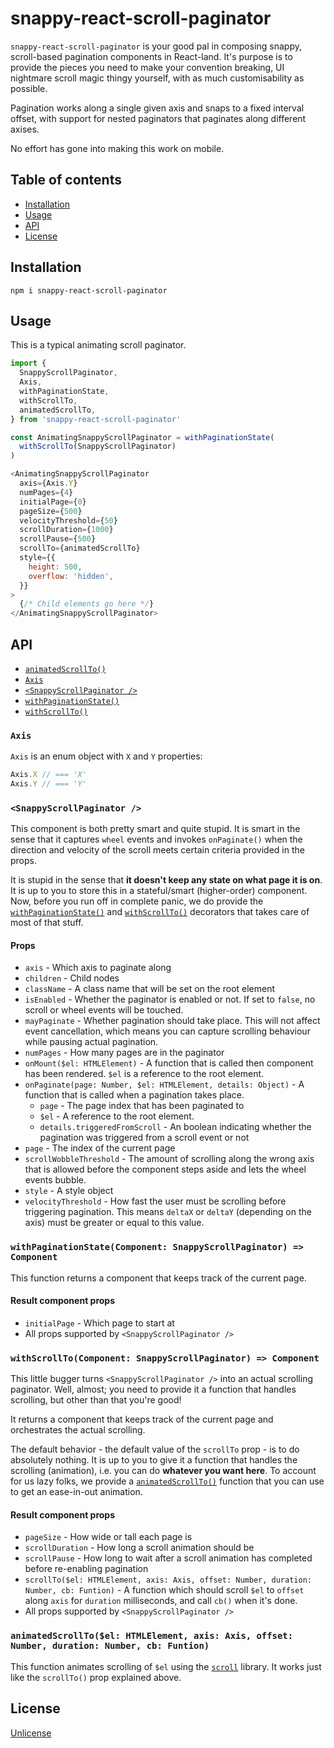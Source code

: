 # snappy-react-scroll-paginator

`snappy-react-scroll-paginator` is your good pal in composing snappy, scroll-based pagination components in React-land. It's purpose is to provide the pieces you need to make your convention breaking, UI nightmare scroll magic thingy yourself, with as much customisability as possible.

Pagination works along a single given axis and snaps to a fixed interval offset, with support for nested paginators that paginates along different axises.

No effort has gone into making this work on mobile.

## Table of contents

* [Installation](#installation)
* [Usage](#usage)
* [API](#api)
* [License](#license)

## Installation

```
npm i snappy-react-scroll-paginator
```

## Usage

This is a typical animating scroll paginator.

```js
import {
  SnappyScrollPaginator,
  Axis,
  withPaginationState,
  withScrollTo,
  animatedScrollTo,
} from 'snappy-react-scroll-paginator'

const AnimatingSnappyScrollPaginator = withPaginationState(
  withScrollTo(SnappyScrollPaginator)
)

<AnimatingSnappyScrollPaginator
  axis={Axis.Y}
  numPages={4}
  initialPage={0}
  pageSize={500}
  velocityThreshold={50}
  scrollDuration={1000}
  scrollPause={500}
  scrollTo={animatedScrollTo}
  style={{
    height: 500,
    overflow: 'hidden',
  }}
>
  {/* Child elements go here */}
</AnimatingSnappyScrollPaginator>
```

## API

* [`animatedScrollTo()`](#animatedscrolltoel-htmlelement-axis-axis-offset-number-duration-number-cb-funtion)
* [`Axis`](#axis)
* [`<SnappyScrollPaginator />`](snappyscrollpaginator-)
* [`withPaginationState()`](#withpaginationstatecomponent-snappyscrollpaginator--component)
* [`withScrollTo()`](#withscrolltocomponent-snappyscrollpaginator--component)

### `Axis`

`Axis` is an enum object with `X` and `Y` properties:

```js
Axis.X // === 'X'
Axis.Y // === 'Y'
```

### `<SnappyScrollPaginator />`

This component is both pretty smart and quite stupid. It is smart in the sense that it captures `wheel` events and invokes `onPaginate()` when the direction and velocity of the scroll meets certain criteria provided in the props.

It is stupid in the sense that **it doesn't keep any state on what page it is on**. It is up to you to store this in a stateful/smart (higher-order) component. Now, before you run off in complete panic, we do provide the [`withPaginationState()`](#withpaginationstatecomponent-snappyscrollpaginator--component) and [`withScrollTo()`](#withscrolltocomponent-snappyscrollpaginator--component) decorators that takes care of most of that stuff.

#### Props

* `axis` - Which axis to paginate along
* `children` - Child nodes
* `className` - A class name that will be set on the root element
* `isEnabled` - Whether the paginator is enabled or not. If set to `false`, no scroll or wheel events will be touched.
* `mayPaginate` - Whether pagination should take place. This will not affect event cancellation, which means you can capture scrolling behaviour while pausing actual pagination.
* `numPages` - How many pages are in the paginator
* `onMount($el: HTMLElement)` - A function that is called then component has been rendered. `$el` is a reference to the root element.
* `onPaginate(page: Number, $el: HTMLElement, details: Object)` - A function that is called when a pagination takes place.
  * `page` - The page index that has been paginated to
  * `$el` - A reference to the root element.
  * `details.triggeredFromScroll` - An boolean indicating whether the pagination was triggered from a scroll event or not
* `page` - The index of the current page
* `scrollWobbleThreshold` - The amount of scrolling along the wrong axis that is allowed before the component steps aside and lets the wheel events bubble.
* `style` - A style object
* `velocityThreshold` - How fast the user must be scrolling before triggering pagination. This means `deltaX` or `deltaY` (depending on the axis) must be greater or equal to this value.

### `withPaginationState(Component: SnappyScrollPaginator) => Component`

This function returns a component that keeps track of the current page.

#### Result component props

* `initialPage` - Which page to start at
* All props supported by `<SnappyScrollPaginator />`

### `withScrollTo(Component: SnappyScrollPaginator) => Component`

This little bugger turns `<SnappyScrollPaginator />` into an actual scrolling paginator. Well, almost; you need to provide it a function that handles scrolling, but other than that you're good!

It returns a component that keeps track of the current page and orchestrates the actual scrolling.

The default behavior - the default value of the `scrollTo` prop - is to do absolutely nothing. It is up to you to give it a function that handles the scrolling (animation), i.e. you can do **whatever you want here**. To account for us lazy folks, we provide a [`animatedScrollTo()`](#animatedscrolltoel-htmlelement-axis-axis-offset-number-duration-number-cb-funtion) function that you can use to get an ease-in-out animation.

#### Result component props

* `pageSize` - How wide or tall each page is
* `scrollDuration` - How long a scroll animation should be
* `scrollPause` - How long to wait after a scroll animation has completed before re-enabling pagination
* `scrollTo($el: HTMLElement, axis: Axis, offset: Number, duration: Number, cb: Funtion)` - A function which should scroll `$el` to `offset` along `axis` for `duration` milliseconds, and call `cb()` when it's done.
* All props supported by `<SnappyScrollPaginator />`

### `animatedScrollTo($el: HTMLElement, axis: Axis, offset: Number, duration: Number, cb: Funtion)`

This function animates scrolling of `$el` using the [`scroll`](https://github.com/michaelrhodes/scroll) library. It works just like the `scrollTo()` prop explained above.

## License

[Unlicense](LICENSE.md)

